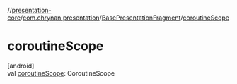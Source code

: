 //[presentation-core](../../../index.md)/[com.chrynan.presentation](../index.md)/[BasePresentationFragment](index.md)/[coroutineScope](coroutine-scope.md)

# coroutineScope

[android]\
val [coroutineScope](coroutine-scope.md): CoroutineScope
